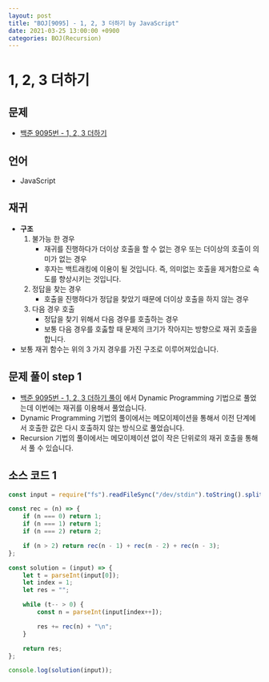 ```yaml
---
layout: post
title: "BOJ[9095] - 1, 2, 3 더하기 by JavaScript"
date: 2021-03-25 13:00:00 +0900
categories: BOJ(Recursion)
---
```


# 1, 2, 3 더하기

## 문제

- [백준 9095번 - 1, 2, 3 더하기](https://www.acmicpc.net/problem/9095)

## 언어

- JavaScript

## 재귀

- **구조**
  1.  불가능 한 경우
      - 재귀를 진행하다가 더이상 호출을 할 수 없는 경우 또는 더이상의 호출이 의미가 없는 경우
      - 후자는 백트래킹에 이용이 될 것입니다. 즉, 의미없는 호출을 제거함으로 속도를 향상시키는 것입니다.
  2.  정답을 찾는 경우
      - 호출을 진행하다가 정답을 찾았기 때문에 더이상 호출을 하지 않는 경우
  3.  다음 경우 호출
      - 정답을 찾기 위해서 다음 경우를 호출하는 경우
      - 보통 다음 경우를 호춣할 때 문제의 크기가 작아지는 방향으로 재귀 호출을 합니다.
- 보통 재귀 함수는 위의 3 가지 경우를 가진 구조로 이루어져있습니다.

## 문제 풀이 step 1

- [백준 9095번 - 1, 2, 3 더하기 풀이](<https://qkrrlgh519.github.io/boj(dp)/2021/02/18/BOJ-DP-9095.html>) 에서 Dynamic Programming 기법으로 풀었는데 이번에는 재귀를 이용해서 풀었습니다.
- Dynamic Programming 기법의 풀이에서는 메모이제이션을 통해서 이전 단계에서 호출한 값은 다시 호출하지 않는 방식으로 풀었습니다.
- Recursion 기법의 풀이에서는 메모이제이션 없이 작은 단위로의 재귀 호출을 통해서 풀 수 있습니다.

## 소스 코드 1

```jsx
const input = require("fs").readFileSync("/dev/stdin").toString().split("\n");

const rec = (n) => {
	if (n === 0) return 1;
	if (n === 1) return 1;
	if (n === 2) return 2;

	if (n > 2) return rec(n - 1) + rec(n - 2) + rec(n - 3);
};

const solution = (input) => {
	let t = parseInt(input[0]);
	let index = 1;
	let res = "";

	while (t-- > 0) {
		const n = parseInt(input[index++]);

		res += rec(n) + "\n";
	}

	return res;
};

console.log(solution(input));
```
